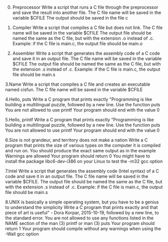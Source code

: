 0. Preprocessor
Write a script that runs a C file through the preprocessor and save the result into another file.
  The C file name will be saved in the variable $CFILE
  The output should be saved in the file c

1. Compiler
Write a script that compiles a C file but does not link.
  The C file name will be saved in the variable $CFILE
  The output file should be named the same as the C file, but with the extension .o instead of .c.
  Example: if the C file is main.c, the output file should be main.o

2. Assembler
Write a script that generates the assembly code of a C code and save it in an output file.
  The C file name will be saved in the variable $CFILE
  The output file should be named the same as the C file, but with the extension .s instead of .c.
  Example: if the C file is main.c, the output file should be main.s

3.Name
Write a script that compiles a C file and creates an executable named cisfun.
  The C file name will be saved in the variable $CFILE
  
4.Hello, puts
Write a C program that prints exactly "Programming is like building a multilingual puzzle, followed by a new line.
  Use the function puts
  You are not allowed to use printf
  Your program should end with the value 0

5.Hello, printf
Write a C program that prints exactly "Programming is like building a multilingual puzzle, followed by a new line.
  Use the function puts
  You are not allowed to use printf
  Your program should end with the value 0

6.Size is not grandeur, and territory does not make a nation
Write a C program that prints the size of various types on the computer it is compiled and run on.
  You should produce the exact same output as in the example
  Warnings are allowed
  Your program should return 0
  You might have to install the package libc6-dev-i386 on your Linux to test the -m32 gcc option
  
7.Intel
Write a script that generates the assembly code (Intel syntax) of a C code and save it in an output file.
  The C file name will be saved in the variable $CFILE.
  The output file should be named the same as the C file, but with the extension .s instead of .c.
  Example: if the C file is main.c, the output file should be main.s

8.UNIX is basically a simple operating system, but you have to be a genius to understand the simplicity
Write a C program that prints exactly and that piece of art is useful" - Dora Korpar, 2015-10-19, followed by a new line, to the standard error.
  You are not allowed to use any functions listed in the NAME section of the man (3) printf or man (3) puts
  Your program should return 1
  Your program should compile without any warnings when using the -Wall gcc option
